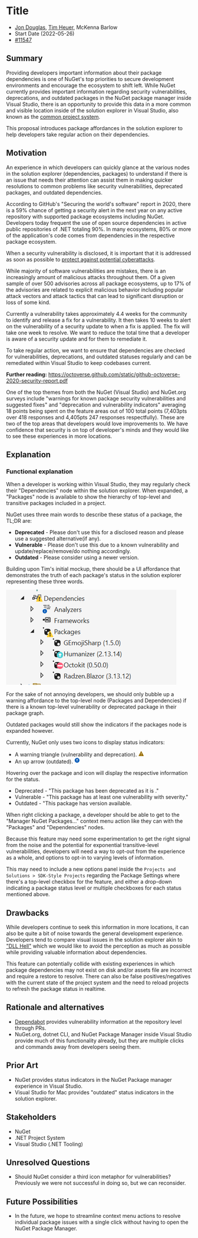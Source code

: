 # Title

- [Jon Douglas](https://github.com/JonDouglas), [Tim Heuer](https://github.com/timheuer), McKenna Barlow
- Start Date (2022-05-26)
- [#11547](https://github.com/NuGet/Home/issues/11547)

## Summary

<!-- One-paragraph description of the proposal. -->
Providing developers important information about their package dependencies is one of NuGet's top priorities to secure development environments and encourage the ecosystem to shift left. While NuGet currently provides important information regarding security vulnerabilities, deprecations, and outdated packages in the NuGet package manager inside Visual Studio, there is an opportunity to provide this data in a more common and visible location inside of the solution explorer in Visual Studio, also known as the [common project system](https://github.com/dotnet/project-system).

This proposal introduces package affordances in the solution explorer to help developers take regular action on their dependencies.

## Motivation

<!-- Why are we doing this? What pain points does this solve? What is the expected outcome? -->
An experience in which developers can quickly glance at the various nodes in the solution explorer (dependencies, packages) to understand if there is an issue that needs their attention can assist them in making quicker resolutions to common problems like security vulnerabilities, deprecated packages, and outdated dependencies.

According to GitHub's "Securing the world's software" report in 2020, there is a 59% chance of getting a security alert in the next year on any active repository with supported package ecosystems including NuGet. Developers today frequent the use of open source dependencies in active public repositories of .NET totaling 90%. In many ecosystems, 80% or more of the application's code comes from dependencies in the respective package ecosystem.

When a security vulnerability is disclosed, it is important that it is addressed as soon as possible to [protect against potential cyberattacks](https://www.whitehouse.gov/briefing-room/statements-releases/2022/03/21/fact-sheet-act-now-to-protect-against-potential-cyberattacks/).

While majority of software vulnerabilities are mistakes, there is an increasingly amount of malicious attacks throughout them. Of a given sample of over 500 advisories across all package ecosystems, up to 17% of the advisories are related to explicit malicious behavior including popular attack vectors and attack tactics that can lead to significant disruption or loss of some kind.

Currently a vulnerability takes approximately 4.4 weeks for the community to identify and release a fix for a vulnerability. It then takes 10 weeks to alert on the vulnerability of a security update to when a fix is applied. The fix will take one week to resolve. We want to reduce the total time that a developer is aware of a security update and for them to remediate it.

To take regular action, we want to ensure that dependencies are checked for vulnerabilities, deprecations, and outdated statuses regularly and can be remediated within Visual Studio to keep codebases current.

**Further reading:** https://octoverse.github.com/static/github-octoverse-2020-security-report.pdf

One of the top themes from both the NuGet (Visual Studio) and NuGet.org surveys include "warnings for known package security vulnerabilities and suggested fixes" and "deprecation and vulnerability indicators" averaging 18 points being spent on the feature areas out of 100 total points (7,403pts over 418 responses and 4,405pts 247 responses respectfully). These are two of the top areas that developers would love improvements to. We have confidence that security is on top of developer's minds and they would like to see these experiences in more locations.

## Explanation

### Functional explanation

<!-- Explain the proposal as if it were already implemented and you're teaching it to another person. -->
<!-- Introduce new concepts, functional designs with real life examples, and low-fidelity mockups or  pseudocode to show how this proposal would look. -->

When a developer is working within Visual Studio, they may regularly check their "Dependencies" node within the solution explorer. When expanded, a "Packages" node is available to show the hierarchy of top-level and transitive packages included in a project.

NuGet uses three main words to describe these status of a package, the TL;DR are:

- **Deprecated** - Please don't use this for a disclosed reason and please use a suggested alternative(if any).
- **Vulnerable** - Please don't use this due to a known vulnerability and update/replace/remove/do nothing accordingly.
- **Outdated** - Please consider using a newer version.

Building upon Tim's initial mockup, there should be a UI affordance that demonstrates the truth of each package's status in the solution explorer representing these three words.

![](../../meta/resources/PackageStatusIndicators/package-status-indicators.png)

For the sake of not annoying developers, we should only bubble up a warning affordance to the top-level node (Packages and Dependencies) if there is a known top-level vulnerability or deprecated package in their package graph.

Outdated packages would still show the indicators if the packages node is expanded however.

Currently, NuGet only uses two icons to display status indicators:

- A warning triangle (vulnerability and deprecation).
![](../../meta/resources/PackageStatusIndicators/StatusWarning.png)
- An up arrow (outdated).
![](../../meta/resources/PackageStatusIndicators/StatusUpdateAvailable.png)

Hovering over the package and icon will display the respective information for the status.

- Deprecated - "This package has been deprecated as it is <deprecation category>."
- Vulnerable - "This package has at least one vulnerability with <severity category> severity."
- Outdated - "This package has version <latest version> available.

When right clicking a package, a developer should be able to get to the "Manager NuGet Packages..." context menu action like they can with the "Packages" and "Dependencies" nodes.

Because this feature may need some experimentation to get the right signal from the noise and the potential for exponential transitive-level vulnerabilities, developers will need a way to opt-out from the experience as a whole, and options to opt-in to varying levels of information.

This may need to include a new options panel inside the `Projects and Solutions > SDK-Style Projects` regarding the Package Settings where there's a top-level checkbox for the feature, and either a drop-down indicating a package status level or multiple checkboxes for each status mentioned above.

<!-- ### Technical explanation -->

<!-- Explain the proposal in sufficient detail with implementation details, interaction models, and clarification of corner cases. -->

## Drawbacks

<!-- Why should we not do this? -->
While developers continue to seek this information in more locations, it can also be quite a bit of noise towards the general development experience. Developers tend to compare visual issues in the solution explorer akin to ["DLL Hell"](https://en.wikipedia.org/wiki/DLL_Hell) which we would like to avoid the perception as much as possible while providing valuable information about dependencies.

This feature can potentially collide with existing experiences in which package dependencies may not exist on disk and/or assets file are incorrect and require a restore to resolve. There can also be false positives/negatives with the current state of the project system and the need to reload projects to refresh the package status in realtime.

## Rationale and alternatives

<!-- Why is this the best design compared to other designs? -->
<!-- What other designs have been considered and why weren't they chosen? -->
<!-- What is the impact of not doing this? -->

- [Dependabot](https://github.com/dependabot) provides vulnerability information at the repository level through PRs.
- NuGet.org, dotnet CLI, and NuGet Package Manager inside Visual Studio provide much of this functionality already, but they are multiple clicks and commands away from developers seeing them.

## Prior Art

<!-- What prior art, both good and bad are related to this proposal? -->
<!-- Do other features exist in other ecosystems and what experience have their community had? -->
<!-- What lessons from other communities can we learn from? -->
<!-- Are there any resources that are relevant to this proposal? -->
- NuGet provides status indicators in the NuGet Package manager experience in Visual Studio.
- Visual Studio for Mac provides "outdated" status indicators in the solution explorer.

## Stakeholders

- NuGet
- .NET Project System
- Visual Studio (.NET Tooling)

## Unresolved Questions

<!-- What parts of the proposal do you expect to resolve before this gets accepted? -->
<!-- What parts of the proposal need to be resolved before the proposal is stabilized? -->
<!-- What related issues would you consider out of scope for this proposal but can be addressed in the future? -->
- Should NuGet consider a third icon metaphor for vulnerabilities? Previously we were not successful in doing so, but we can reconsider.

## Future Possibilities

<!-- What future possibilities can you think of that this proposal would help with? -->
- In the future, we hope to streamline context menu actions to resolve individual package issues with a single click without having to open the NuGet Package Manager.
